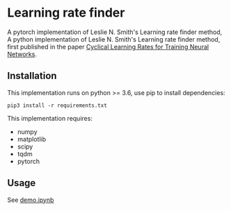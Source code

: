 # Learning rate finder
A pytorch implementation of Leslie N. Smith's Learning rate finder method, A python implementation of Leslie N. Smith's Learning rate finder method, first published in the paper [Cyclical Learning Rates for Training Neural Networks](cyclical.pdf).

## Installation
This implementation runs on python >= 3.6, use pip to install dependencies:
```
pip3 install -r requirements.txt
```
This implementation requires:
 - numpy
 - matplotlib
 - scipy
 - tqdm
 - pytorch

 ## Usage
 See [demo.ipynb](demo.ipynb)